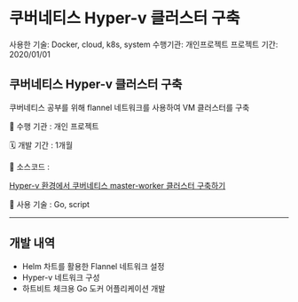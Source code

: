 # 쿠버네티스 Hyper-v 클러스터 구축

사용한 기술: Docker, cloud, k8s, system
수행기관: 개인프로젝트
프로젝트 기간: 2020/01/01

## 쿠버네티스 Hyper-v 클러스터 구축

쿠버네티스 공부를 위해 flannel 네트워크를 사용하여 VM 클러스터를 구축

🏨 수행 기관 : 개인 프로젝트

🗓️ 개발 기간 : 1개월

💾 소스코드 :

[Hyper-v 환경에서 쿠버네티스 master-worker 클러스터 구축하기](https://medium.com/@keyhyuk.kim/hyper-v-%ED%99%98%EA%B2%BD%EC%97%90%EC%84%9C-%EC%BF%A0%EB%B2%84%EB%84%A4%ED%8B%B0%EC%8A%A4-master-worker-%ED%81%B4%EB%9F%AC%EC%8A%A4%ED%84%B0-%EA%B5%AC%EC%B6%95%ED%95%98%EA%B8%B0-b7aead20132f)

🔧 사용 기술 : Go, script

---

## 개발 내역

- Helm 차트를 활용한 Flannel 네트워크 설정
- Hyper-v 네트워크 구성
- 하트비트 체크용 Go 도커 어플리케이션 개발
